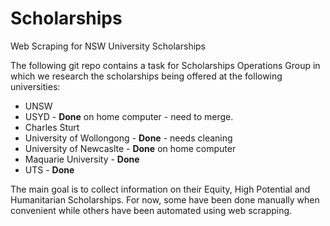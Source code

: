# Scholarships
Web Scraping for NSW University Scholarships

The following git repo contains a task for Scholarships Operations Group in which we research the scholarships being offered at the following universities:
- UNSW
- USYD - **Done** on home computer - need to merge. 
- Charles Sturt
- University of Wollongong - **Done** - needs cleaning
- University of Newcaslte - **Done** on home computer
- Maquarie University - **Done**
- UTS - **Done**

The main goal is to collect information on their Equity, High Potential and Humanitarian Scholarships. For now, some have been done manually when convenient
while others have been automated using web scrapping. 

